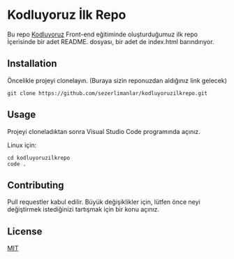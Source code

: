 # Kodluyoruz İlk Repo
Bu repo [Kodluyoruz](https://kodluyoruz.org/) Front-end eğitiminde oluşturduğumuz ilk repo İçerisinde bir adet README. dosyası, bir adet de index.html barındırıyor.

## Installation

Öncelikle projeyi clonelayın. (Buraya sizin reponuzdan aldığınız link gelecek)

<pre><code>git clone https://github.com/sezerlimanlar/kodluyoruzilkrepo.git</code></pre>

## Usage

Projeyi cloneladıktan sonra Visual Studio Code programında açınız.

Linux için:
<pre><code>cd kodluyoruzilkrepo
code .</code></pre>

## Contributing

Pull requestler kabul edilir. Büyük değişiklikler için, lütfen önce neyi değiştirmek istediğinizi tartışmak için bir konu açınız.

## License

[MIT](https://choosealicense.com/)